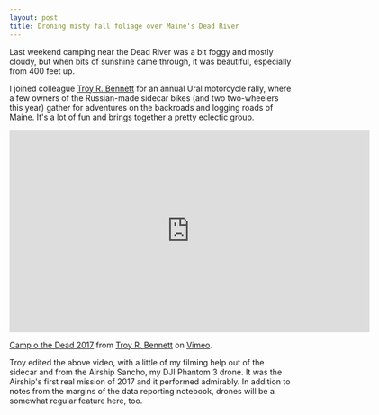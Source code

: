 ```yaml
---
layout: post
title: Droning misty fall foliage over Maine's Dead River
---
```


Last weekend camping near the Dead River was a bit foggy and mostly cloudy, but when bits of sunshine came through, it was beautiful, especially from 400 feet up. 

I joined colleague [Troy R. Bennett](http://mysteryjig.com) for an annual Ural motorcycle rally, where a few owners of the Russian-made sidecar bikes (and two two-wheelers this year) gather for adventures on the backroads and logging roads of Maine. It's a lot of fun and brings together a pretty eclectic group. 

<iframe src="https://player.vimeo.com/video/237642183" width="640" height="360" frameborder="0" webkitallowfullscreen mozallowfullscreen allowfullscreen></iframe>
<p><a href="https://vimeo.com/237642183">Camp o the Dead 2017</a> from <a href="https://vimeo.com/user11806700">Troy R. Bennett</a> on <a href="https://vimeo.com">Vimeo</a>.</p>

Troy edited the above video, with a little of my filming help out of the sidecar and from the Airship Sancho, my DJI Phantom 3 drone. It was the Airship's first real mission of 2017 and it performed admirably. In addition to notes from the margins of the data reporting notebook, drones will be a somewhat regular feature here, too.